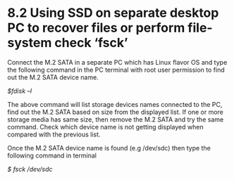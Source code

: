 # 8.2 Using SSD on separate desktop PC to recover files or perform file-system check ‘fsck’

Connect the M.2 SATA in a separate PC which has Linux flavor OS and type the following command in the PC terminal with root user permission to find out the M.2 SATA device name.

&#x20;                                                                            _$fdisk –l_

&#x20;The above command will list storage devices names connected to the PC, find out the M.2 SATA based on size from the displayed list. If one or more storage media has same size, then remove the M.2 SATA and try the same command. Check which device name is not getting displayed when compared with the previous list.&#x20;

Once the M.2 SATA device name is found (e.g /dev/sdc) then type the following command in terminal

&#x20;                                               _$ fsck /dev/sdc_
